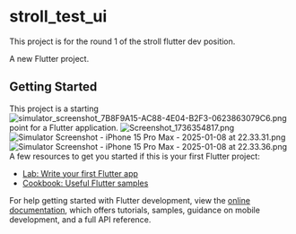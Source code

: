 # stroll_test_ui
This project is for the round 1 of the stroll flutter dev position.


A new Flutter project.

## Getting Started


This project is a starting![simulator_screenshot_7B8F9A15-AC88-4E04-B2F3-0623863079C6.png](../../../../var/folders/gp/lhrtsdhj7fs37b_ny5szh90m0000gn/T/simulator_screenshot_7B8F9A15-AC88-4E04-B2F3-0623863079C6.png) point for a Flutter application.
![Screenshot_1736354817.png](../../Desktop/Screenshot_1736354817.png)
![Simulator Screenshot - iPhone 15 Pro Max - 2025-01-08 at 22.33.31.png](../../Desktop/Simulator%20Screenshot%20-%20iPhone%2015%20Pro%20Max%20-%202025-01-08%20at%2022.33.31.png)
![Simulator Screenshot - iPhone 15 Pro Max - 2025-01-08 at 22.33.36.png](../../Desktop/Simulator%20Screenshot%20-%20iPhone%2015%20Pro%20Max%20-%202025-01-08%20at%2022.33.36.png)
A few resources to get you started if this is your first Flutter project:

- [Lab: Write your first Flutter app](https://docs.flutter.dev/get-started/codelab)
- [Cookbook: Useful Flutter samples](https://docs.flutter.dev/cookbook)

For help getting started with Flutter development, view the
[online documentation](https://docs.flutter.dev/), which offers tutorials,
samples, guidance on mobile development, and a full API reference.
